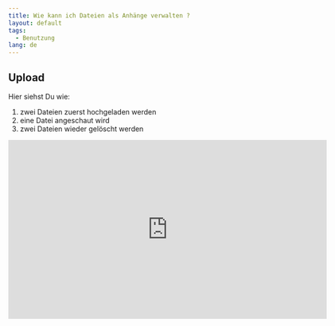 ```yaml
---
title: Wie kann ich Dateien als Anhänge verwalten ?
layout: default
tags:
  - Benutzung
lang: de
---
```


## Upload

Hier siehst Du wie:
1. zwei Dateien zuerst hochgeladen werden
2. eine Datei angeschaut wird
3. zwei Dateien wieder gelöscht werden

<iframe src="https://player.vimeo.com/video/206217826" width="640" height="360" frameborder="0" webkitallowfullscreen mozallowfullscreen allowfullscreen></iframe>
